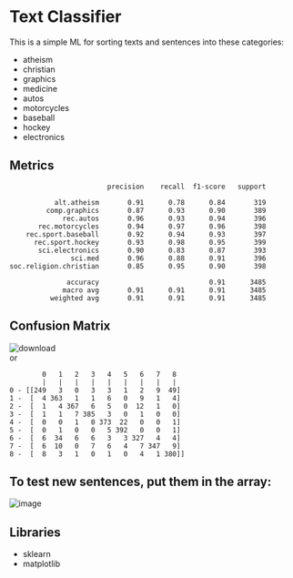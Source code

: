 # Text Classifier
This is a simple ML for sorting texts and sentences into these categories:
  - atheism
  - christian
  - graphics
  - medicine
  - autos
  - motorcycles
  - baseball
  - hockey
  - electronics

## Metrics

```
                        precision    recall  f1-score   support

           alt.atheism       0.91      0.78      0.84       319
         comp.graphics       0.87      0.93      0.90       389
             rec.autos       0.96      0.93      0.94       396
       rec.motorcycles       0.94      0.97      0.96       398
    rec.sport.baseball       0.92      0.94      0.93       397
      rec.sport.hockey       0.93      0.98      0.95       399
       sci.electronics       0.90      0.83      0.87       393
               sci.med       0.96      0.88      0.91       396
soc.religion.christian       0.85      0.95      0.90       398

              accuracy                           0.91      3485
             macro avg       0.91      0.91      0.91      3485
          weighted avg       0.91      0.91      0.91      3485
```

## Confusion Matrix
![download](https://user-images.githubusercontent.com/68453992/233735490-b1e41ab1-b704-49c7-897d-b98317e46fea.png)<br>
or
```
        0   1   2   3   4   5   6   7   8
        |   |   |   |   |   |   |   |   |
0 - [[249   3   0   3   3   1   2   9  49]
1 -  [  4 363   1   1   6   0   9   1   4]
2 -  [  1   4 367   6   5   0  12   1   0]
3 -  [  1   1   7 385   3   0   1   0   0]
4 -  [  0   0   1   0 373  22   0   0   1]
5 -  [  0   1   0   0   5 392   0   0   1]
6 -  [  6  34   6   6   3   3 327   4   4]
7 -  [  6  10   0   7   6   4   7 347   9]
8 -  [  8   3   1   0   1   0   4   1 380]]
```

## To test new sentences, put them in the array:
![image](https://user-images.githubusercontent.com/68453992/233736086-ba5eeaae-b757-46c5-90f4-b6874479b064.png)

## Libraries
  - sklearn
  - matplotlib

